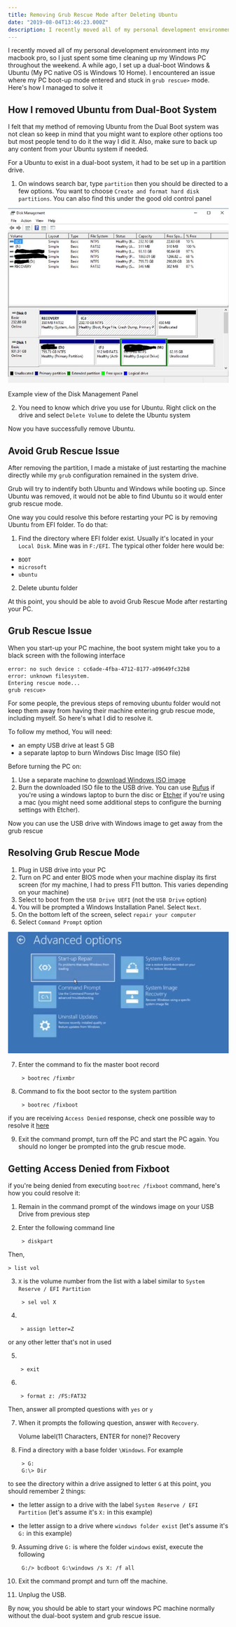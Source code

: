 ```yaml
---
title: Removing Grub Rescue Mode after Deleting Ubuntu
date: "2019-08-04T13:46:23.000Z"
description: I recently moved all of my personal development environment into my macbook pro, so I just spent some time cleaning up...
---
```


I recently moved all of my personal development environment into my macbook pro, so I just spent some time cleaning up my Windows PC throughout the weekend. A while ago, I set up a dual-boot Windows & Ubuntu (My PC native OS is Windows 10 Home). I encountered an issue where my PC boot-up mode entered and stuck in `grub rescue>` mode. Here's how I managed to solve it



## How I removed Ubuntu from Dual-Boot System

I felt that my method of removing Ubuntu from the Dual Boot system was not clean so keep in mind that you might want to explore other options too but most people tend to do it the way I did it. Also, make sure to back up any content from your Ubuntu system if needed.

For a Ubuntu to exist in a dual-boot system, it had to be set up in a partition drive.

1. On windows search bar, type `partition` then you should be directed to a few options. You want to choose `Create and format hard disk partitions`. You can also find this under the good old control panel

![Disk Management Panel Example](disk-partition1.jpg)

Example view of the Disk Management Panel

2. You need to know which drive you use for Ubuntu. Right click on the drive and select `Delete Volume` to delete the Ubuntu system

Now you have successfully remove Ubuntu. 

## Avoid Grub Rescue Issue

After removing the partition, I made a mistake of just restarting the machine directly while my `grub` configuration remained in the system drive.

Grub will try to indentify both Ubuntu and Windows while booting up. Since Ubuntu was removed, it would not be able to find Ubuntu so it would enter grub rescue mode.

One way you could resolve this before restarting your PC is by removing Ubuntu from EFI folder. To do that:
1. Find the directory where EFI folder exist. Usually it's located in your `Local Disk`. Mine was in `F:/EFI`. The typical other folder here would be:
* `BOOT`
* `microsoft`
* `ubuntu`

2. Delete ubuntu folder

At this point, you should be able to avoid Grub Rescue Mode after restarting your PC. 


## Grub Rescue Issue
When you start-up your PC machine, the boot system might take you to a black screen with the following interface

    error: no such device : cc6ade-4fba-4712-8177-a09649fc32b8
    error: unknown filesystem.
    Entering rescue mode...
    grub rescue> 



For some people, the previous steps of removing ubuntu folder would not keep them away from having their machine entering grub rescue mode, including myself. So here's what I did to resolve it.

To follow my method, You will need: 
* an empty USB drive at least 5 GB
* a separate laptop to burn Windows Disc Image (ISO file)

Before turning the PC on:
1. Use a separate machine to [download Windows ISO image](https://www.microsoft.com/en-us/software-download/windows10ISO)
2. Burn the downloaded ISO file to the USB drive. You can use [Rufus](https://rufus.ie/) if you're using a windows laptop to burn the disc or [Etcher](https://www.balena.io/etcher/) if you're using a mac (you might need some additional steps to configure the burning settings with Etcher).

Now you can use the USB drive with Windows image to get away from the grub rescue

## Resolving Grub Rescue Mode

1. Plug in USB drive into your PC
2. Turn on PC and enter BIOS mode when your machine display its first screen (for my machine, I had to press F11 button. This varies depending on your machine)
3. Select to boot from the `USB Drive UEFI` (not the `USB Drive` option)
4. You will be prompted a Windows Installation Panel. Select `Next`.
5. On the bottom left of the screen, select `repair your computer`
6. Select `Command Prompt` option

![USB Drive Windows Image Boot view](./windows-repair.png)

7. Enter the command to fix the master boot record

        > bootrec /fixmbr

8. Command to fix the boot sector to the system partition

        > bootrec /fixboot

if you are receiving `Access Denied` response, check one possible way to resolve it [here](#getting-access-denied-from-fixboot)

9. Exit the command prompt, turn off the PC and start the PC again. You should no longer be prompted into the grub rescue mode.

## Getting Access Denied from Fixboot

if you're being denied from executing `bootrec /fixboot` command, here's how you could resolve it:

1. Remain in the command prompt of the windows image on your USB Drive from previous step

2. Enter the following command line

        > diskpart

Then,

    > list vol 


3. `X` is the volume number from the list with a label similar to `System Reserve / EFI Partition`

        > sel vol X 



4. 

        > assign letter=Z

or any other letter that's not in used

5. 

        > exit


6. 

        > format z: /FS:FAT32

Then, answer all prompted questions with `yes` or `y`


7. When it prompts the following question, answer with `Recovery`.

    Volume label(11 Characters, ENTER for none)? Recovery


8. Find a directory with a base folder `\Windows`. For example

        > G:
        G:\> Dir 

to see the directory within a drive assigned to letter `G`
at this point, you should remember 2 things:

* the letter assign to a drive with the label `System Reserve / EFI Partition` (let's assume it's `X:` in this example)

* the letter assign to a drive where `windows folder exist` (let's assume it's `G:` in this example)


9. Assuming drive `G:` is where the folder `windows` exist, execute the following

        G:/> bcdboot G:\windows /s X: /f all



10. Exit the command prompt and turn off the machine.


11. Unplug the USB.

By now, you should be able to start your windows PC machine normally without the dual-boot system and grub rescue issue.


